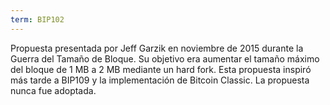 ```yaml
---
term: BIP102
---
```


Propuesta presentada por Jeff Garzik en noviembre de 2015 durante la Guerra del Tamaño de Bloque. Su objetivo era aumentar el tamaño máximo del bloque de 1 MB a 2 MB mediante un hard fork. Esta propuesta inspiró más tarde a BIP109 y la implementación de Bitcoin Classic. La propuesta nunca fue adoptada.